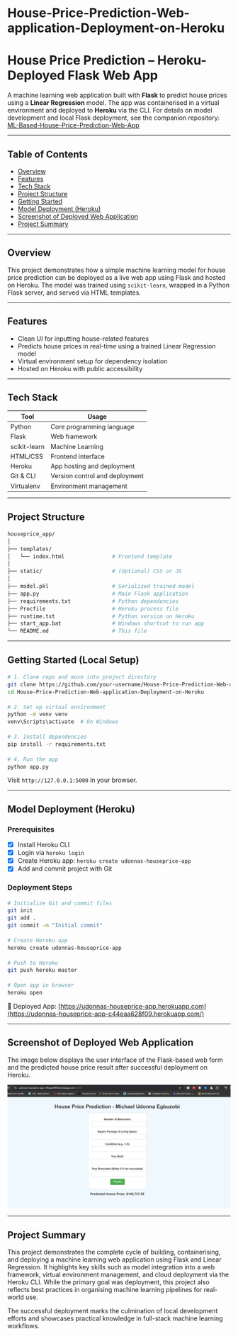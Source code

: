 # House-Price-Prediction-Web-application-Deployment-on-Heroku

# House Price Prediction – Heroku-Deployed Flask Web App

A machine learning web application built with **Flask** to predict house prices using a **Linear Regression** model. The app was containerised in a virtual environment and deployed to **Heroku** via the CLI. For details on model development and local Flask deployment, see the companion repository: [ML-Based-House-Price-Prediction-Web-App](https://github.com/UdonnaM/ML-Based-House-Price-Prediction-Web-App)


---

## Table of Contents

* [Overview](#overview)
* [Features](#features)
* [Tech Stack](#tech-stack)
* [Project Structure](#project-structure)
* [Getting Started](#getting-started)
* [Model Deployment (Heroku)](#model-deployment-heroku)
* [Screenshot of Deployed Web Application](#Screenshot-of-Deployed-Web-Application)
* [Project Summary](#Project-Summary)

---

## Overview

This project demonstrates how a simple machine learning model for house price prediction can be deployed as a live web app using Flask and hosted on Heroku. The model was trained using `scikit-learn`, wrapped in a Python Flask server, and served via HTML templates.

---

## Features

* Clean UI for inputting house-related features
* Predicts house prices in real-time using a trained Linear Regression model
* Virtual environment setup for dependency isolation
* Hosted on Heroku with public accessibility

---

## Tech Stack

| Tool         | Usage                          |
| ------------ | ------------------------------ |
| Python       | Core programming language      |
| Flask        | Web framework                  |
| scikit-learn | Machine Learning               |
| HTML/CSS     | Frontend interface             |
| Heroku       | App hosting and deployment     |
| Git & CLI    | Version control and deployment |
| Virtualenv   | Environment management         |

---

## Project Structure

```bash
houseprice_app/
│
├── templates/
│   └── index.html               # Frontend template
│
├── static/                      # (Optional) CSS or JS
│
├── model.pkl                    # Serialized trained model
├── app.py                       # Main Flask application
├── requirements.txt             # Python dependencies
├── Procfile                     # Heroku process file
├── runtime.txt                  # Python version on Heroku
├── start_app.bat                # Windows shortcut to run app
└── README.md                    # This file
```

---

## Getting Started (Local Setup)

```bash
# 1. Clone repo and move into project directory
git clone https://github.com/your-username/House-Price-Prediction-Web-application-Deployment-on-Heroku.git
cd House-Price-Prediction-Web-application-Deployment-on-Heroku

# 2. Set up virtual environment
python -m venv venv
venv\Scripts\activate  # On Windows

# 3. Install dependencies
pip install -r requirements.txt

# 4. Run the app
python app.py
```

Visit `http://127.0.0.1:5000` in your browser.

---

##  Model Deployment (Heroku)

### Prerequisites

* [x] Install Heroku CLI
* [x] Login via `heroku login`
* [x] Create Heroku app: `heroku create udonnas-houseprice-app`
* [x] Add and commit project with Git

### Deployment Steps

```bash
# Initialize Git and commit files
git init
git add .
git commit -m "Initial commit"

# Create Heroku app
heroku create udonnas-houseprice-app

# Push to Heroku
git push heroku master

# Open app in browser
heroku open
```

🔗 Deployed App: [https://udonnas-houseprice-app.herokuapp.com](https://udonnas-houseprice-app-c44eaa628f09.herokuapp.com/)

---

## Screenshot of Deployed Web Application

The image below displays the user interface of the Flask-based web form and the predicted house price result after successful deployment on Heroku.

![House Price Prediction Screenshot](screenshots/Web%20app%20image.jpg)

---

## Project Summary

This project demonstrates the complete cycle of building, containerising, and deploying a machine learning web application using Flask and Linear Regression. It highlights key skills such as model integration into a web framework, virtual environment management, and cloud deployment via the Heroku CLI. While the primary goal was deployment, this project also reflects best practices in organising machine learning pipelines for real-world use.

The successful deployment marks the culmination of local development efforts and showcases practical knowledge in full-stack machine learning workflows.
